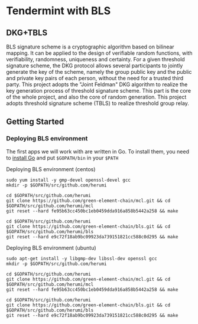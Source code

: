# Tendermint with BLS

## DKG+TBLS
BLS signature scheme is a cryptographic algorithm based on bilinear 
mapping.  It can be applied to the design of verifiable random functions, 
with verifiability, randomness, uniqueness and certainty.
For a given threshold signature scheme, the DKG protocol allows several
participants to jointly generate the key of the scheme, namely the group
public key and the public and private key pairs of each person, without
the need for a trusted third party. This project adopts the "Joint Feldman"
DKG algorithm to realize the key generation process of threshold signature
scheme. This part is the core of the whole project, and also the core of
random generation. This project adopts threshold signature scheme (TBLS)
to realize threshold group relay.

## Getting Started

### Deploying BLS environment

The first apps we will work with are written in Go. To install them, you
need to [install Go](https://golang.org/doc/install) and put
`$GOPATH/bin` in your `$PATH`

Deploying BLS environment (centos)
```
sudo yum install -y gmp-devel openssl-devel gcc
mkdir -p $GOPATH/src/github.com/herumi

cd $GOPATH/src/github.com/herumi
git clone https://github.com/green-element-chain/mcl.git && cd $GOPATH/src/github.com/herumi/mcl
git reset --hard fe95b63cc450bc1eb0459dda916a858b5442a258 && make

cd $GOPATH/src/github.com/herumi
git clone https://github.com/green-element-chain/bls.git && cd $GOPATH/src/github.com/herumi/bls
git reset --hard e9c72f18ab9bc09923da739151821cc588c0d295 && make
```

Deploying BLS environment (ubuntu)
```
sudo apt-get install -y libgmp-dev libssl-dev openssl gcc
mkdir -p $GOPATH/src/github.com/herumi

cd $GOPATH/src/github.com/herumi
git clone https://github.com/green-element-chain/mcl.git && cd $GOPATH/src/github.com/herumi/mcl
git reset --hard fe95b63cc450bc1eb0459dda916a858b5442a258 && make

cd $GOPATH/src/github.com/herumi
git clone https://github.com/green-element-chain/bls.git && cd $GOPATH/src/github.com/herumi/bls
git reset --hard e9c72f18ab9bc09923da739151821cc588c0d295 && make

```

